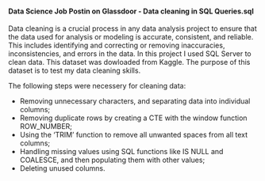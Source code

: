 #### Data Science Job Postin on Glassdoor - Data cleaning in SQL Queries.sql




Data cleaning is a crucial process in any data analysis project to ensure that the data used for analysis or modeling is accurate, consistent, and reliable. 
This includes identifying and correcting or removing inaccuracies, inconsistencies, and errors in the data. 
In this project I used SQL Server to clean data. This dataset was dowloaded from Kaggle. The purpose of this dataset is to test my data cleaning skills.




The following steps were necessery for cleaning data:




- Removing unnecessary characters, and separating data into individual columns;
- Removing duplicate rows by creating a CTE with the window
  function ROW_NUMBER;
- Using the ‘TRIM’ function to remove all unwanted spaces from all text columns;
- Handling missing values using SQL functions like IS NULL and COALESCE, and then populating them with other values;
- Deleting unused columns.

